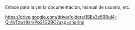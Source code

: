 Enlace para la ver la documentación, manual de usuario, etc.

https://drive.google.com/drive/folders/1SEs3z5RBuI4-Q_4yTzwr9zrsPp21G2BO?usp=sharing
